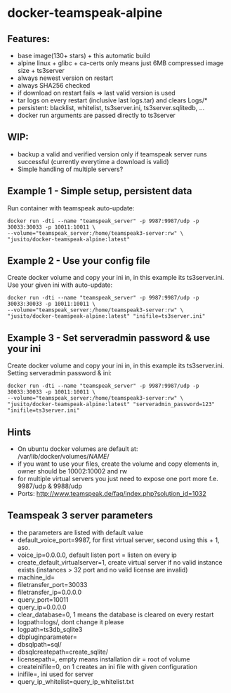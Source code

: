 # docker-teamspeak-alpine

## Features:
- base image(130+ stars) + this automatic build
- alpine linux + glibc + ca-certs only means just 6MB compressed image size + ts3server
- always newest version on restart
- always SHA256 checked
- if download on restart fails => last valid version is used
- tar logs on every restart (inclusive last logs.tar) and clears Logs/*
- persistent: blacklist, whitelist, ts3server.ini, ts3server.sqlitedb, ...
- docker run arguments are passed directly to ts3server

## WIP:
- backup a valid and verified version only if teamspeak server runs successful (currently everytime a download is valid)
- Simple handling of multiple servers?

## Example 1 - Simple setup, persistent data
Run container with teamspeak auto-update:
```
docker run -dti --name "teamspeak_server" -p 9987:9987/udp -p 30033:30033 -p 10011:10011 \
--volume="teamspeak_server:/home/teamspeak3-server:rw" \
"jusito/docker-teamspeak-alpine:latest"
```

## Example 2 - Use your config file
Create docker volume and copy your ini in, in this example its ts3server.ini.
Use your given ini with auto-update:
```
docker run -dti --name "teamspeak_server" -p 9987:9987/udp -p 30033:30033 -p 10011:10011 \
--volume="teamspeak_server:/home/teamspeak3-server:rw" \
"jusito/docker-teamspeak-alpine:latest" "inifile=ts3server.ini"
```

## Example 3 - Set serveradmin password & use your ini
Create docker volume and copy your ini in, in this example its ts3server.ini.
Setting serveradmin password & ini:
```
docker run -dti --name "teamspeak_server" -p 9987:9987/udp -p 30033:30033 -p 10011:10011 \
--volume="teamspeak_server:/home/teamspeak3-server:rw" \
"jusito/docker-teamspeak-alpine:latest" "serveradmin_password=123" "inifile=ts3server.ini"
```

## Hints
- On ubuntu docker volumes are default at: /var/lib/docker/volumes/*NAME*/
- if you want to use your files, create the volume and copy elements in, owner should be 10002:10002 and rw
- for multiple virtual servers you just need to expose one port more f.e. 9987/udp & 9988/udp
- Ports: http://www.teamspeak.de/faq/index.php?solution_id=1032

## Teamspeak 3 server parameters
- the parameters are listed with default value
- default_voice_port=9987, for first virtual server, second using this + 1, aso.
- voice_ip=0.0.0.0, default listen port = listen on every ip
- create_default_virtualserver=1, create virtual server if no valid instance exists (instances > 32 port and no valid license are invalid)
- machine_id=
- filetransfer_port=30033
- filetransfer_ip=0.0.0.0
- query_port=10011
- query_ip=0.0.0.0
- clear_database=0, 1 means the database is cleared on every restart
- logpath=logs/, dont change it please
- logpath=ts3db_sqlite3
- dbpluginparameter=
- dbsqlpath=sql/
- dbsqlcreatepath=create_sqlite/
- licensepath=, empty means installation dir = root of volume
- createinifile=0, on 1 creates an ini file with given configuration
- inifile=, ini used for server
- query_ip_whitelist=query_ip_whitelist.txt
